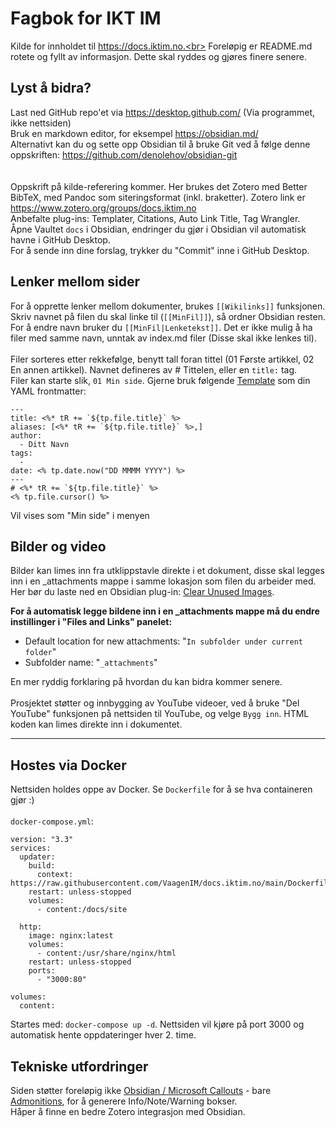 # Fagbok for IKT IM
Kilde for innholdet til https://docs.iktim.no.<br>
Foreløpig er README.md rotete og fyllt av informasjon. Dette skal ryddes og gjøres finere senere.
<br>

## Lyst å bidra?
Last ned GitHub repo'et via https://desktop.github.com/ (Via programmet, ikke nettsiden)<br>
Bruk en markdown editor, for eksempel https://obsidian.md/<br>
Alternativt kan du og sette opp Obsidian til å bruke Git ved å følge denne oppskriften: https://github.com/denolehov/obsidian-git<br>
<br><br>
Oppskrift på kilde-referering kommer. Her brukes det Zotero med Better BibTeX, med Pandoc som siteringsformat (inkl. braketter). Zotero link er https://www.zotero.org/groups/docs.iktim.no
<br>
Anbefalte plug-ins: Templater, Citations, Auto Link Title, Tag Wrangler.
<br>
Åpne Vaultet `docs` i Obsidian, endringer du gjør i Obsidian vil automatisk havne i GitHub Desktop.<br>
For å sende inn dine forslag, trykker du "Commit" inne i GitHub Desktop.

## Lenker mellom sider
For å opprette lenker mellom dokumenter, brukes `[[Wikilinks]]` funksjonen. Skriv navnet på filen du skal linke til (`[[MinFil]]`), så ordner Obsidian resten. For å endre navn bruker du `[[MinFil|Lenketekst]]`. Det er ikke mulig å ha filer med samme navn, unntak av index.md filer (Disse skal ikke lenkes til).<br>
<br>
Filer sorteres etter rekkefølge, benytt tall foran tittel (01 Første artikkel, 02 En annen artikkel). Navnet defineres av # Tittelen, eller en `title:` tag.<br>
Filer kan starte slik, `01 Min side`. Gjerne bruk følgende [Template](https://github.com/SilentVoid13/Templater) som din YAML frontmatter:
```
---
title: <%* tR += `${tp.file.title}` %>
aliases: [<%* tR += `${tp.file.title}` %>,]
author: 
  - Ditt Navn
tags:
  - 
date: <% tp.date.now("DD MMMM YYYY") %>
---
# <%* tR += `${tp.file.title}` %>
<% tp.file.cursor() %>
```
Vil vises som "Min side" i menyen
<br>

## Bilder og video
Bilder kan limes inn fra utklippstavle direkte i et dokument, disse skal legges inn i en _attachments mappe i samme lokasjon som filen du arbeider med.<br>
Her bør du laste ned en Obsidian plug-in: [Clear Unused Images](https://github.com/ozntel/oz-clear-unused-images-obsidian).<br>

**For å automatisk legge bildene inn i en _attachments mappe må du endre instillinger i "Files and Links" panelet:**
- Default location for new attachments: "`In subfolder under current folder`"
- Subfolder name: "`_attachments`"

En mer ryddig forklaring på hvordan du kan bidra kommer senere.
<br><br>
Prosjektet støtter og innbygging av YouTube videoer, ved å bruke "Del YouTube" funksjonen på nettsiden til YouTube, og velge `Bygg inn`. HTML koden kan limes direkte inn i dokumentet.

---
## Hostes via Docker
Nettsiden holdes oppe av Docker. Se `Dockerfile` for å se hva containeren gjør :)
<br><br>
`docker-compose.yml`:
```
version: "3.3"
services:
  updater:
    build:
      context: https://raw.githubusercontent.com/VaagenIM/docs.iktim.no/main/Dockerfile
    restart: unless-stopped
    volumes:
      - content:/docs/site

  http:
    image: nginx:latest
    volumes:
      - content:/usr/share/nginx/html
    restart: unless-stopped
    ports:
      - "3000:80"

volumes:
  content:
```
Startes med: `docker-compose up -d`. Nettsiden vil kjøre på port 3000 og automatisk hente oppdateringer hver 2. time.

## Tekniske utfordringer
Siden støtter foreløpig ikke [Obsidian / Microsoft Callouts](https://help.obsidian.md/How+to/Use+callouts) - bare [Admonitions](https://squidfunk.github.io/mkdocs-material/reference/admonitions/#usage), for å generere Info/Note/Warning bokser.
<br>Håper å finne en bedre Zotero integrasjon med Obsidian.
